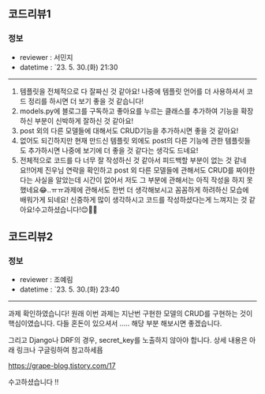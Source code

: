 ## 코드리뷰1

### 정보

- reviewer : 서민지
- datetime : `23. 5. 30.(화) 21:30

---

1. 템플릿을 전체적으로 다 잘짜신 것 같아요! 나중에 템플릿 언어를 더 사용하셔서 코드 정리를 하시면 더 보기 좋을 것 같습니다!
2. models.py에 블로그를 구독하고 좋아요를 누르는 클래스를 추가하여 기능을 확장하신 부분이 신박하게 잘하신 것 같아요!
3. post 외의 다른 모델들에 대해서도 CRUD기능을 추가하시면 좋을 것 같아요!
4. 없어도 되긴하지만 현재 만드신 템플릿 외에도 post의 다른 기능에 관한 템플릿들도 추가하시면 나중에 보기에 더 좋을 것 같다는 생각도 드네요!
5. 전체적으로 코드를 다 너무 잘 작성하신 것 같아서 피드백할 부분이 없는 것 같네요!!어제 진우님 연락을 확인하고 post 외 다른 모델들에 관해서도 CRUD를 짜야한다는 사실을 알았는데 시간이 없어서 저도 그 부분에 관해서는 아직 작성을 하지 못했네요😂..ㅠㅠ과제에 관해서도 한번 더 생각해보시고 꼼꼼하게 하려하신 모습에 배워가게 되네요! 신중하게 많이 생각하시고 코드를 작성하셨다는게 느껴지는 것 같아요!수고하셨습니다!😊👍🏻

## 코드리뷰2

### 정보

- reviewer : 조예림
- datetime : `23. 5. 30.(화) 23:40

---

과제 확인하였습니다! 원래 이번 과제는 지난번 구현한 모델의 CRUD를 구현하는 것이 핵심이였습니다. 다들 혼돈이 있으셔서 ..... 해당 부분 해보시면 좋겠습니다.

그리고 Django나 DRF의 경우, secret_key를 노출하지 않아야 합니다. 상세 내용은 아래 링크나 구글링하여 참고하세욥

https://grape-blog.tistory.com/17 

수고하셨습니다 !!